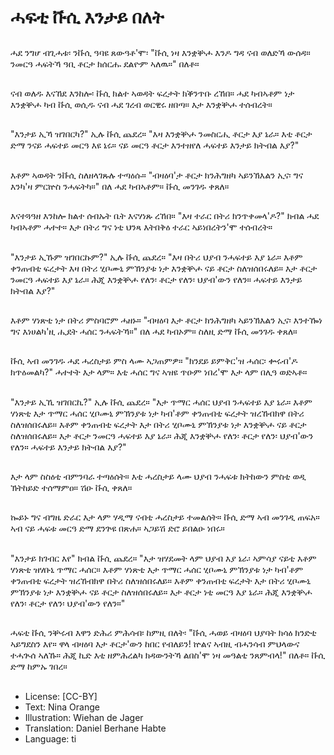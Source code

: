 # ሓፍቲ ቩሲ እንታይ በለት

##
ሓደ ንግሆ ብጊሓቱ፡ ንቩሲ ዓባዩ ጸውዓቶ'ሞ፡ "ቩሲ ነዛ እንቋቝሖ እንዶ ግዳ ናብ ወለድኻ ውሰዳ። ንመርዓ ሓፍትኻ ዓቢ ቶርታ ክሰርሑ ደልዮም ኣለዉ።" በለቶ።

##
ናብ ወለዱ እናኸደ እንከሎ፡ ቩሲ ክልተ ኣወዳት ፍረታት ክቕንጥቡ ረኸበ። ሓደ ካብኣቶም ነታ እንቋቝሖ ካብ ቩሲ ወሲዱ ናብ ሓደ ገረብ ወርዊሩ ዘበጣ። እታ እንቋቝሖ ተሰብረት።

##
"እንታይ ኢኻ ዝገበርካ?" ኢሉ ቩሲ ጨደረ። "እዛ እንቋቝሖ ንመስርሒ ቶርታ እያ ኔራ። እቲ ቶርታ ድማ ንናይ ሓፍተይ መርዓ እዩ ኔሩ። ናይ መርዓ ቶርታ እንተዘየለ ሓፍተይ እንታይ ክትብል እያ?"

##
እቶም ኣወዳት ንቩሲ ስለዘላገጹሉ ተጣዕሱ። "ብዛዕባ'ታ ቶርታ ክንሕግዘካ ኣይንኽእልን ኢና፡ ግና እንካ'ዛ ምርኵስ ንሓፍትካ።" በለ ሓደ ካብኣቶም። ቩሲ መንገዱ ቀጸለ።

##
እናተጓዓዘ እንከሎ ክልተ ሰብኡት ቤት እናሃነጹ ረኸበ። "እዛ ተራር በትሪ ክንጥቀመላ'ዶ?" ክብል ሓደ ካብኣቶም ሓተተ። እታ በትሪ ግና ነቲ ህንጻ እትበቅዕ ተራር ኣይነበረትን'ሞ ተሰብረት።

##
"እንታይ ኢኹም ዝገበርኩም?" ኢሉ ቩሲ ጨደረ። "እዛ በትሪ ህያብ ንሓፍተይ እያ ኔራ። እቶም ቀንጠብቲ ፍረታት እዛ በትሪ ሂቦሙኒ ምኽንያቱ ነታ እንቋቝሖ ናይ ቶርታ ስለዝሰበሩለይ። እታ ቶርታ ንመርዓ ሓፍተይ እያ ኔራ። ሕጂ እንቋቝሖ የለን፡ ቶርታ የለን፡ ህያብ'ውን የለን። ሓፍተይ እንታይ ክትብል እያ?"

##
እቶም ሃነጽቲ ነታ በትሪ ምስባሮም ሓዘኑ። "ብዛዕባ እታ ቶርታ ክንሕግዘካ ኣይንኽእልን ኢና፡ እንተዀነ ግና እነሀልካ'ዚ ሒደት ሓሰር ንሓፍትኻ።" በለ ሓደ ካብኦም። ስለዚ ድማ ቩሲ መንገዱ ቀጸለ።

##
ቩሲ ኣብ መንገዱ ሓደ ሓረስታይ ምስ ላሙ ኣጋጠምዎ። "ክንደይ ይምቅር'ዝ ሓሰር፡ ቍሩብ'ዶ ክጥዕመልካ?" ሓተተት እታ ላም። እቲ ሓሰር ግና ኣዝዩ ጥዑም ነበረ'ሞ እታ ላም በሊዓ ወድኣቶ።

##
"እንታይ ኢኺ ዝገበርኪ?" ኢሉ ቩሲ ጨደረ። "እታ ጥማር ሓሰር ህያብ ንሓፍተይ እያ ኔራ። እቶም ሃነጽቲ እታ ጥማር ሓሰር ሂቦሙኒ ምኽንያቱ ነታ ካብ'ቶም ቀንጠብቲ ፍረታት ዝረኸብክዋ በትሪ ስለዝሰበሩለይ። እቶም ቀንጠብቲ ፍረታት እታ በትሪ ሂቦሙኒ ምኽንያቱ ነታ እንቋቝሖ ናይ ቶርታ ስለዝሰበሩለይ። እታ ቶርታ ንመርዓ ሓፍተይ እያ ኔራ። ሕጂ እንቋቝሖ የለን፡ ቶርታ የለን፡ ህያብ'ውን የለን። ሓፍተይ እንታይ ክትብል እያ?"

##
እታ ላም ስስዕቲ ብምንባራ ተጣዕሰት። እቲ ሓረስታይ ላሙ ህያብ ንሓፍቱ ክትከውን ምስቲ ወዲ ኽትከይድ ተሰማምዐ። ሽዑ ቩሲ ቀጸለ።

##
ኰይኑ ግና ብግዜ ድራር እታ ላም ሃዲማ ናብቲ ሓረስታይ ተመልሰት። ቩሲ ድማ ኣብ መንገዲ ጠፍአ። ኣብ ናይ ሓፍቱ መርዓ ድማ ደንጕዩ በጽሐ። ኣጋይሽ ድሮ ይበልዑ ነበሩ።

##
"እንታይ ክገብር እየ" ክብል ቩሲ ጨደረ። "እታ ዝሃደመት ላም ህያብ እያ ኔራ፡ ኣምሳያ ናይቲ እቶም ሃነጽቲ ዝሃቡኒ ጥማር ሓሰር። እቶም ሃነጽቲ እታ ጥማር ሓሰር ሂቦሙኒ ምኽንያቱ ነታ ካብ'ቶም ቀንጠብቲ ፍረታት ዝረኸብክዋ በትሪ ስለዝሰበሩለይ። እቶም ቀንጠብቲ ፍረታት እታ በትሪ ሂቦሙኒ ምኽንያቱ ነታ እንቋቝሖ ናይ ቶርታ ስለዝሰበሩለይ። እታ ቶርታ ነቲ መርዓ እያ ኔራ። ሕጂ እንቋቝሖ የለን፡ ቶርታ የለን፡ ህያብ'ውን የለን።"

##
ሓፍቲ ቩሲ ንቝሩብ እዋን ድሕሪ ምሕሳብ፡ ከምዚ በለት፡ "ቩሲ ሓወይ ብዛዕባ ህያባት ክሳዕ ክንድቲ ኣይግደስን እየ። ዋላ ብዛዕባ እታ ቶርታ'ውን ከበር የብለይን! ኵልና ኣብዚ ብሓንሳብ ምህላውና ተሓጒሰ ኣለኹ። ሕጂ ኪድ እቲ ዘምሕረልካ ክዳውንትኻ ልበስ'ሞ ነዛ መዓልቲ ንጸምብላ!" በለቶ። ቩሲ ድማ ከምኡ ገበረ።

##
* License: [CC-BY]
* Text: Nina Orange
* Illustration: Wiehan de Jager
* Translation: Daniel Berhane Habte
* Language: ti
